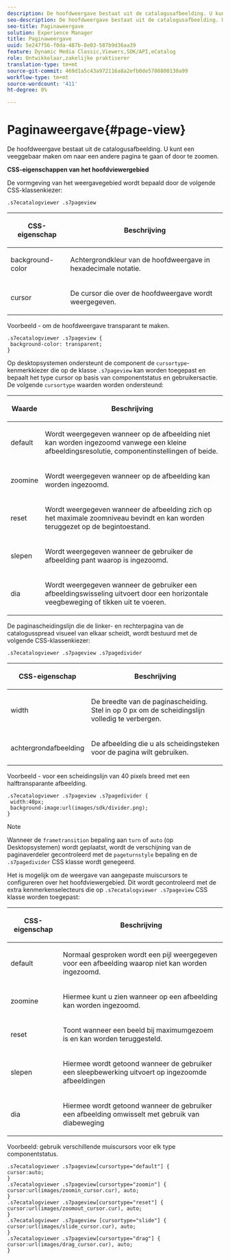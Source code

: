 ```yaml
---
description: De hoofdweergave bestaat uit de catalogusafbeelding. U kunt een veeggebaar maken om naar een andere pagina te gaan of door te zoomen.
seo-description: De hoofdweergave bestaat uit de catalogusafbeelding. U kunt een veeggebaar maken om naar een andere pagina te gaan of door te zoomen.
seo-title: Paginaweergave
solution: Experience Manager
title: Paginaweergave
uuid: 5e247f56-f0da-487b-8e03-587b9d36aa39
feature: Dynamic Media Classic,Viewers,SDK/API,eCatalog
role: Ontwikkelaar,zakelijke praktiserer
translation-type: tm+mt
source-git-commit: 469d1a5c43a972116a8a2efb0de5708800130a99
workflow-type: tm+mt
source-wordcount: '411'
ht-degree: 0%

---
```



# Paginaweergave{#page-view}

De hoofdweergave bestaat uit de catalogusafbeelding. U kunt een veeggebaar maken om naar een andere pagina te gaan of door te zoomen.

<!--<a id="section_061E550C1C1D4DB2BD663A898895B38C"></a>-->

**CSS-eigenschappen van het hoofdviewergebied**

De vormgeving van het weergavegebied wordt bepaald door de volgende CSS-klassenkiezer:

```
.s7ecatalogviewer .s7pageview
```

<table id="table_94EE3F5BBE4547C0B4943471CEE7EDE4"> 
 <thead> 
  <tr> 
   <th colname="col1" class="entry"> <p> CSS-eigenschap </p> </th> 
   <th colname="col2" class="entry"> <p>Beschrijving </p> </th> 
  </tr> 
 </thead>
 <tbody> 
  <tr> 
   <td colname="col1"> <p> <span class="codeph"> background-color  </span> </p> </td> 
   <td colname="col2"> <p> Achtergrondkleur van de hoofdweergave in hexadecimale notatie. </p> </td> 
  </tr> 
  <tr> 
   <td colname="col1"> <p> <span class="codeph"> cursor  </span> </p> </td> 
   <td colname="col2"> <p>De cursor die over de hoofdweergave wordt weergegeven. </p> </td> 
  </tr> 
 </tbody> 
</table>

Voorbeeld - om de hoofdweergave transparant te maken.

```
.s7ecatalogviewer .s7pageview { 
 background-color: transparent; 
}
```

Op desktopsystemen ondersteunt de component de `cursortype`-kenmerkkiezer die op de klasse `.s7pageview` kan worden toegepast en bepaalt het type cursor op basis van componentstatus en gebruikersactie. De volgende `cursortype` waarden worden ondersteund:

<table id="table_45B83F6CCDE84C36B0E087CA9144BFE6"> 
 <thead> 
  <tr> 
   <th colname="col1" class="entry"> <p>Waarde </p> </th> 
   <th colname="col2" class="entry"> <p>Beschrijving </p> </th> 
  </tr> 
 </thead>
 <tbody> 
  <tr> 
   <td colname="col1"> <p> <span class="codeph"> default  </span> </p> </td> 
   <td colname="col2"> <p>Wordt weergegeven wanneer op de afbeelding niet kan worden ingezoomd vanwege een kleine afbeeldingsresolutie, componentinstellingen of beide. </p> </td> 
  </tr> 
  <tr> 
   <td colname="col1"> <p> <span class="codeph"> zoomine  </span> </p> </td> 
   <td colname="col2"> <p>Wordt weergegeven wanneer op de afbeelding kan worden ingezoomd. </p> </td> 
  </tr> 
  <tr> 
   <td colname="col1"> <p> <span class="codeph"> reset  </span> </p> </td> 
   <td colname="col2"> <p>Wordt weergegeven wanneer de afbeelding zich op het maximale zoomniveau bevindt en kan worden teruggezet op de begintoestand. </p> </td> 
  </tr> 
  <tr> 
   <td colname="col1"> <p> <span class="codeph"> slepen  </span> </p> </td> 
   <td colname="col2"> <p>Wordt weergegeven wanneer de gebruiker de afbeelding pant waarop is ingezoomd. </p> </td> 
  </tr> 
  <tr> 
   <td colname="col1"> <p> <span class="codeph"> dia  </span> </p> </td> 
   <td colname="col2"> <p>Wordt weergegeven wanneer de gebruiker een afbeeldingswisseling uitvoert door een horizontale veegbeweging of tikken uit te voeren. </p> </td> 
  </tr> 
 </tbody> 
</table>

De paginascheidingslijn die de linker- en rechterpagina van de catalogusspread visueel van elkaar scheidt, wordt bestuurd met de volgende CSS-klassenkiezer:

`.s7ecatalogviewer .s7pageview .s7pagedivider`

<table id="table_77EBC9A77BF14CF4974F8F43C709A207"> 
 <thead> 
  <tr> 
   <th colname="col1" class="entry"> <p> CSS-eigenschap </p> </th> 
   <th colname="col2" class="entry"> <p>Beschrijving </p> </th> 
  </tr> 
 </thead>
 <tbody> 
  <tr> 
   <td colname="col1"> <p> <span class="codeph"> width </span> </p> </td> 
   <td colname="col2"> <p> De breedte van de paginascheiding. Stel in op <span class="codeph"> 0 </span> px om de scheidingslijn volledig te verbergen. </p> </td> 
  </tr> 
  <tr> 
   <td colname="col1"> <p> <span class="codeph"> achtergrondafbeelding  </span> </p> </td> 
   <td colname="col2"> <p>De afbeelding die u als scheidingsteken voor de pagina wilt gebruiken. </p> </td> 
  </tr> 
 </tbody> 
</table>

Voorbeeld - voor een scheidingslijn van 40 pixels breed met een halftransparante afbeelding.

```
.s7ecatalogviewer .s7pageview .s7pagedivider { 
 width:40px; 
 background-image:url(images/sdk/divider.png); 
}
```

>[!NOTE]
>
>Wanneer de `frametransition` bepaling aan `turn` of `auto` (op Desktopsystemen) wordt geplaatst, wordt de verschijning van de paginaverdeler gecontroleerd met de `pageturnstyle` bepaling en de `.s7pagedivider` CSS klasse wordt genegeerd.

Het is mogelijk om de weergave van aangepaste muiscursors te configureren over het hoofdviewergebied. Dit wordt gecontroleerd met de extra kenmerkenselecteurs die op `.s7ecatalogviewer .s7pageview` CSS klasse worden toegepast:

<table id="table_908164DECF9347A19A9696A23BBDB1A2"> 
 <thead> 
  <tr> 
   <th colname="col1" class="entry"> <p> CSS-eigenschap </p> </th> 
   <th colname="col2" class="entry"> <p>Beschrijving </p> </th> 
  </tr> 
 </thead>
 <tbody> 
  <tr> 
   <td colname="col1"> <p> <span class="codeph"> default  </span> </p> </td> 
   <td colname="col2"> <p> Normaal gesproken wordt een pijl weergegeven voor een afbeelding waarop niet kan worden ingezoomd. </p> </td> 
  </tr> 
  <tr> 
   <td colname="col1"> <p> <span class="codeph"> zoomine  </span> </p> </td> 
   <td colname="col2"> <p> Hiermee kunt u zien wanneer op een afbeelding kan worden ingezoomd. </p> </td> 
  </tr> 
  <tr> 
   <td colname="col1"> <p> <span class="codeph"> reset  </span> </p> </td> 
   <td colname="col2"> <p>Toont wanneer een beeld bij maximumgezoem is en kan worden teruggesteld. </p> </td> 
  </tr> 
  <tr> 
   <td colname="col1"> <p> <span class="codeph"> slepen  </span> </p> </td> 
   <td colname="col2"> <p>Hiermee wordt getoond wanneer de gebruiker een sleepbewerking uitvoert op ingezoomde afbeeldingen </p> </td> 
  </tr> 
  <tr> 
   <td colname="col1"> <p> <span class="codeph"> dia  </span> </p> </td> 
   <td colname="col2"> <p>Hiermee wordt getoond wanneer de gebruiker een afbeelding omwisselt met gebruik van diabeweging </p> </td> 
  </tr> 
 </tbody> 
</table>

Voorbeeld: gebruik verschillende muiscursors voor elk type componentstatus.

```
.s7ecatalogviewer .s7pageview[cursortype="default"] { 
cursor:auto; 
} 
.s7ecatalogviewer .s7pageview[cursortype="zoomin"] { 
cursor:url(images/zoomin_cursor.cur), auto; 
} 
.s7ecatalogviewer .s7pageview[cursortype="reset"] { 
cursor:url(images/zoomout_cursor.cur), auto; 
} 
.s7ecatalogviewer .s7pageview [cursortype="slide"] { 
cursor:url(images/slide_cursor.cur), auto; 
} 
.s7ecatalogviewer .s7pageview[cursortype="drag"] { 
cursor:url(images/drag_cursor.cur), auto; 
}
```

